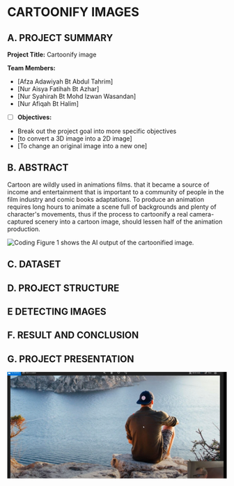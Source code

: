 # CARTOONIFY IMAGES

## A. PROJECT SUMMARY

**Project Title:** Cartoonify image

**Team Members:** 
- [Afza Adawiyah Bt Abdul Tahrim]
- [Nur Aisya Fatihah Bt Azhar]
- [Nur Syahirah Bt Mohd Izwan Wasandan]
- [Nur Afiqah Bt Halim]


- [ ] **Objectives:**
- Break out the project goal into more specific objectives
- [to convert a 3D image into a 2D image]
- [To change an original image into a new one]


##  B. ABSTRACT 

Cartoon are wildly used in animations films. that it became a source of income and entertainment that is important to a community of people in the film industry and comic books adaptations. To produce an animation requires long hours to animate a scene full of backgrounds and plenty of character's movements, thus if the process to cartoonify a real camera-captured scenery into a cartoon image, should lessen half of the animation production.


![Coding](https://miro.medium.com/max/1400/1*DDVhh51c4i2-4L5L4vEqxw.png)
Figure 1 shows the AI output of the cartoonified image.


## C.  DATASET

## D.   PROJECT STRUCTURE


## E   DETECTING IMAGES

## F.  RESULT AND CONCLUSION


## G.   PROJECT PRESENTATION 

[![demo](https://github.com/AfzaAdaw/Artificial-Intelligence-Project/blob/main/videothumbnail.png)](https://www.youtube.com/watch?v=gk1Mw4IPrzo "demo")




